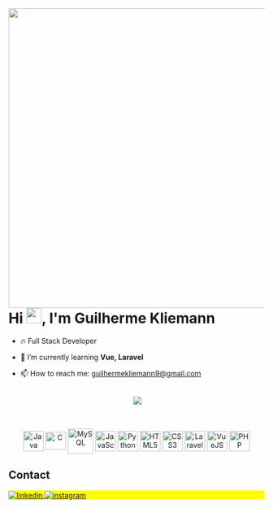 <img align="right" height="590em" src="https://raw.githubusercontent.com/gist/prmartinezz/618ef18e3bbb7cdfd200f3a4fc1aabc6/raw/201d47c76006c99fe0dc55ea92e76bdca5537f08/githubcard.svg"/>
<h1 align="left">Hi <img src="https://raw.githubusercontent.com/kaueMarques/kaueMarques/master/hi.gif" height="30px">, I'm Guilherme Kliemann</h1>
<!-- <p align="left"> <img src="https://komarev.com/ghpvc/?username=guilhermekliemann&color=yellow" alt="Profile views" /> </p> -->

- 🔥 Full Stack Developer

- 🌱 I’m currently learning **Vue, Laravel**

- 📫 How to reach me: guilhermekliemann9@gmail.com

## 

<div align="center">
  <p>&nbsp;<img align="center" src="https://media.giphy.com/media/dLolp8dtrYCJi/giphy.gif"/></p>
</div>

##

<!-- <div align="center">
  <a href="https://github.com/guilhermekliemann">
  <img height="160em" src="https://github-readme-stats.vercel.app/api?username=guilhermekliemann&show_icons=true&theme=dracula&include_all_commits=true&count_private=true"/>
  <img height="160em" src="https://github-readme-stats.vercel.app/api/top-langs/?username=guilhermekliemann&layout=compact&langs_count=7&theme=dracula"/>
</div> -->
  
 ##
  
<div align="center" style="display: inline_block"><br>
  <img align="center" alt="Java" height="40" width="40" src="https://cdn.jsdelivr.net/gh/devicons/devicon/icons/java/java-original.svg">
  <img align="center" alt="C" height="35" width="40" src="https://cdn.jsdelivr.net/gh/devicons/devicon/icons/c/c-original.svg">
  <img align="center" alt="MySQL" height="50" width="50" src="https://cdn.jsdelivr.net/gh/devicons/devicon/icons/mysql/mysql-original-wordmark.svg"> 
  <img align="center" alt="JavaScript" height="40" width="40" src="https://cdn.jsdelivr.net/gh/devicons/devicon/icons/javascript/javascript-original.svg"> 
  <img align="center" alt="Python" height="40" width="40" src="https://cdn.jsdelivr.net/gh/devicons/devicon/icons/python/python-original.svg"> 
  <img align="center" alt="HTML5" height="40" width="40" src="https://cdn.jsdelivr.net/gh/devicons/devicon/icons/html5/html5-original.svg">
  <img align="center" alt="CSS3" height="40" width="40" src="https://cdn.jsdelivr.net/gh/devicons/devicon/icons/css3/css3-original.svg">
  <img align="center" alt="Laravel" height="40" width="40" src="https://cdn.jsdelivr.net/gh/devicons/devicon/icons/laravel/laravel-plain-wordmark.svg"/>
  <img align="center" alt="VueJS" height="40" width="40" src="https://cdn.jsdelivr.net/gh/devicons/devicon/icons/vuejs/vuejs-original-wordmark.svg"/>
  <img align="center" alt="PHP" height="40" width="40" src="https://cdn.jsdelivr.net/gh/devicons/devicon/icons/php/php-original.svg"/>
</div>
  
 ## Contact

<p align="left" style="background:yellow">
  <a target="_blank" href="https://linkedin.com/in/guilherme-kliemann">
    <img align="center" src="https://img.shields.io/badge/--05122A?style=flat&logo=linkedin" alt="linkedin"/>
  </a>
  <a target="_blank" href="https://instagram.com/guilhermekliemann">
   <img align="center" src="https://img.shields.io/badge/--05122A?style=flat&logo=instagram" alt="instagram"/>
  </a>
</p>

